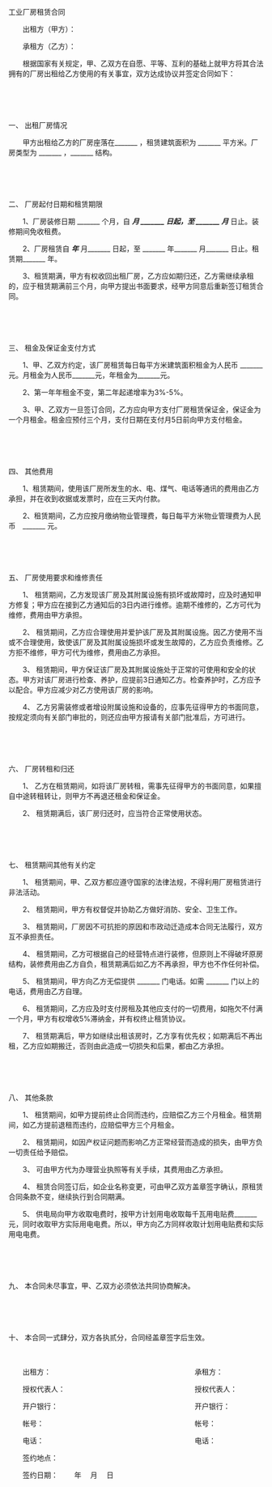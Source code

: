 



工业厂房租赁合同



 

　　出租方（甲方）：

　　承租方（乙方）：　　

　　根据国家有关规定，甲、乙双方在自愿、平等、互利的基础上就甲方将其合法拥有的厂房出租给乙方使用的有关事宜，双方达成协议并签定合同如下：

　　

　　

一、
 出租厂房情况

　　甲方出租给乙方的厂房座落在_______ ，租赁建筑面积为 _______ 平方米。厂房类型为 _______ ，_______ 结构。

　　

　　

二、
 厂房起付日期和租赁期限

　　1、厂房装修日期 _______ 个月，自 _______月 _______ 日起，至 _______ 月_______ 日止。装修期间免收租费。

　　2、厂房租赁自 _______年_______ 月_______ 日起，至 _______ 年_______ 月_______ 日止。租赁期_______ 年。

　　3、租赁期满，甲方有权收回出租厂房，乙方应如期归还，乙方需继续承租的，应于租赁期满前三个月，向甲方提出书面要求，经甲方同意后重新签订租赁合同。

　　

　　

三、
 租金及保证金支付方式

　　1、甲、乙双方约定，该厂房租赁每日每平方米建筑面积租金为人民币 _______元。月租金为人民币_______元，年租金为_______元。

　　2、第一年年租金不变，第二年起递增率为3%-5%。

　　3、甲、乙双方一旦签订合同，乙方应向甲方支付厂房租赁保证金，保证金为一个月租金。租金应预付三个月，支付日期在支付月5日前向甲方支付租金。

　　

　　

四、
 其他费用

　　1、租赁期间，使用该厂房所发生的水、电、煤气、电话等通讯的费用由乙方承担，并在收到收据或发票时，应在三天内付款。

　　2、租赁期间，乙方应按月缴纳物业管理费，每日每平方米物业管理费为人民币　_______ 元。

　　

　　

五、
厂房使用要求和维修责任

　　1、 租赁期间，乙方发现该厂房及其附属设施有损坏或故障时，应及时通知甲方修复；甲方应在接到乙方通知后的3日内进行维修。逾期不维修的，乙方可代为维修，费用由甲方承担。

　　2、 租赁期间，乙方应合理使用并爱护该厂房及其附属设施。因乙方使用不当或不合理使用，致使该厂房及其附属设施损坏或发生故障的，乙方应负责维修。乙方拒不维修，甲方可代为维修，费用由乙方承担。

　　3、 租赁期间，甲方保证该厂房及其附属设施处于正常的可使用和安全的状态。甲方对该厂房进行检查、养护，应提前3日通知乙方。检查养护时，乙方应予以配合。甲方应减少对乙方使用该厂房的影响。

　　4、 乙方另需装修或者增设附属设施和设备的，应事先征得甲方的书面同意，按规定须向有关部门审批的，则还应由甲方报请有关部门批准后，方可进行。

　　

　　

六、
厂房转租和归还

　　1、 乙方在租赁期间，如将该厂房转租，需事先征得甲方的书面同意，如果擅自中途转租转让，则甲方不再退还租金和保证金。

　　2、 租赁期满后，该厂房归还时，应当符合正常使用状态。

　　

　　

七、
租赁期间其他有关约定

　　1、 租赁期间，甲、乙双方都应遵守国家的法律法规，不得利用厂房租赁进行非法活动。

　　2、 租赁期间，甲方有权督促并协助乙方做好消防、安全、卫生工作。

　　3、 租赁期间，厂房因不可抗拒的原因和市政动迁造成本合同无法履行，双方互不承担责任。

　　4、 租赁期间，乙方可根据自己的经营特点进行装修，但原则上不得破坏原房结构，装修费用由乙方自负，租赁期满后如乙方不再承担，甲方也不作任何补偿。

　　5、 租赁期间，甲方向乙方无偿提供 _______ 门电话。如需 _______ 门以上的电话，费用由乙方自理。

　　6、 租赁期间，乙方应及时支付房租及其他应支付的一切费用，如拖欠不付满一个月，甲方有权增收5%滞纳金，并有权终止租赁协议。

　　7、 租赁期满后，甲方如继续出租该房时，乙方享有优先权；如期满后不再出租，乙方应如期搬迁，否则由此造成一切损失和后果，都由乙方承担。

　　

　　

八、
其他条款

　　1、 租赁期间，如甲方提前终止合同而违约，应赔偿乙方三个月租金。租赁期间，如乙方提前退租而违约，应赔偿甲方三个月租金。

　　2、 租赁期间，如因产权证问题而影响乙方正常经营而造成的损失，由甲方负一切责任给予赔偿。

　　3、 可由甲方代为办理营业执照等有关手续，其费用由乙方承担。

　　4、 租赁合同签订后，如企业名称变更，可由甲乙双方盖章签字确认，原租赁合同条款不变，继续执行到合同期满。

　　5、 供电局向甲方收取电费时，按甲方计划用电收取每千瓦用电贴费_______元，同时收取甲方实际用电电费。所以，甲方向乙方同样收取计划用电贴费和实际用电电费。

　　

　　

九、
本合同未尽事宜，甲、乙双方必须依法共同协商解决。

　　

　　

十、
本合同一式肆分，双方各执贰分，合同经盖章签字后生效。　　

　　

　　出租方：　　　　　　　　　　　　　　　　　　　　 承租方：

　　授权代表人：　　　　　　　　　　　　　　　　　　 授权代表人：

　　开户银行：　　　　　　　　　　　　　　　　　　　 开户银行：

　　帐号：　　　　　　　　　　　　　　　　　　　　　 帐号：

　　电话：　　　　　　　　　　　　　　　　　　　　　 电话：　　

　　签约地点：

　　签约日期：　　 年　 月　 日